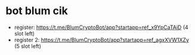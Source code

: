 # bot blum cik 
 
- register: https://t.me/BlumCryptoBot/app?startapp=ref_x9YpCaTAiD (4 slot left)
- register 2: https://t.me/BlumCryptoBot/app?startapp=ref_agxXVW1XZy (5 slot left)
